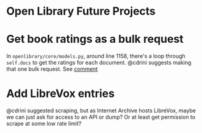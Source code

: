 Open Library Future Projects
============================

# Get book ratings as a bulk request
In `openlibrary/core/models.py`, around line 1158, there's a loop through `self.docs` to get the ratings for each document. @cdrini suggests making that one bulk request. See [comment](https://github.com/internetarchive/openlibrary/pull/7052#discussion_r1006299780)

# Add LibreVox entries
@cdrini suggested scraping, but as Internet Archive hosts LibreVox, maybe we can just ask for access to an API or dump? Or at least get permission to scrape at some low rate limit?
